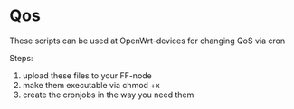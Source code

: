 # Qos
These scripts can be used at OpenWrt-devices for changing QoS via cron

Steps:

1. upload these files to your FF-node
2. make them executable via chmod +x
3. create the cronjobs in the way you need them
